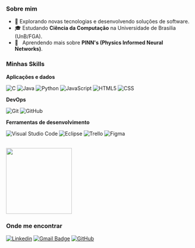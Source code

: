 
<h3>Sobre mim</h3>

- 🤔 Explorando novas tecnologias e desenvolvendo soluções de software.
- 🎓 Estudando **Ciência da Computação** na Universidade de Brasilia (UnB/FGA).
- 🌱 &nbsp; Aprendendo mais sobre **PINN's (Physics Informed Neural Networks)**.

<h3>Minhas Skills</h3>

**Aplicações e dados**

![C](https://img.shields.io/badge/-C-333333?style=flat&logo=C%2B%2B&logoColor=00599C)
![Java](https://img.shields.io/badge/-Java-333333?style=flat&logo=Java&logoColor=007396)
![Python](https://img.shields.io/badge/-Python-333333?style=flat&logo=python&logoColor=007396)
![JavaScript](https://img.shields.io/badge/-JavaScript-333333?style=flat&logo=javascript)
![HTML5](https://img.shields.io/badge/-HTML5-333333?style=flat&logo=HTML5)
![CSS](https://img.shields.io/badge/-CSS-333333?style=flat&logo=CSS3&logoColor=1572B6)


**DevOps**

![Git](https://img.shields.io/badge/-Git-333333?style=flat&logo=git)
![GitHub](https://img.shields.io/badge/-GitHub-333333?style=flat&logo=github)


**Ferramentas de desenvolvimento**

![Visual Studio Code](https://img.shields.io/badge/-Visual%20Studio%20Code-333333?style=flat&logo=visual-studio-code&logoColor=007ACC)
![Eclipse](https://img.shields.io/badge/-Eclipse-333333?style=flat&logo=eclipse-ide&logoColor=2C2255)
![Trello](https://img.shields.io/badge/-Trello-333333?style=flat&logo=trello&logoColor=007ACC)
![Figma](https://img.shields.io/badge/-Figma-333333?style=flat&logo=figma&logoColor=007ACC)


<br/>

<a href="https://github.com/bdebatata">
  <img height="180em" src="https://github-readme-stats.vercel.app/api?username=bdebatata&theme=dracula&show_icons=true" />
</a>

<h3>Onde me encontrar</h3>

[![Linkedin](https://img.shields.io/badge/-Bruno-blue?style=flat-square&logo=Linkedin&logoColor=white&link=https://www.linkedin.com/in/bruno-henrique-duarte-0bb75b22b/)](https://www.linkedin.com/in/bruno-henrique-duarte-0bb75b22b/)
[![Gmail Badge](https://img.shields.io/badge/-bhdbruno@hotmail.com-006bed?style=flat-square&logo=Gmail&logoColor=white&link=mailto:bhdbruno@hotmail.com)](mailto:bhdbruno@hotmail.com)
[![GitHub](https://img.shields.io/github/followers/iuricode?label=BrunoHDuarte&style=social)](https://github.com/bdebatata)
